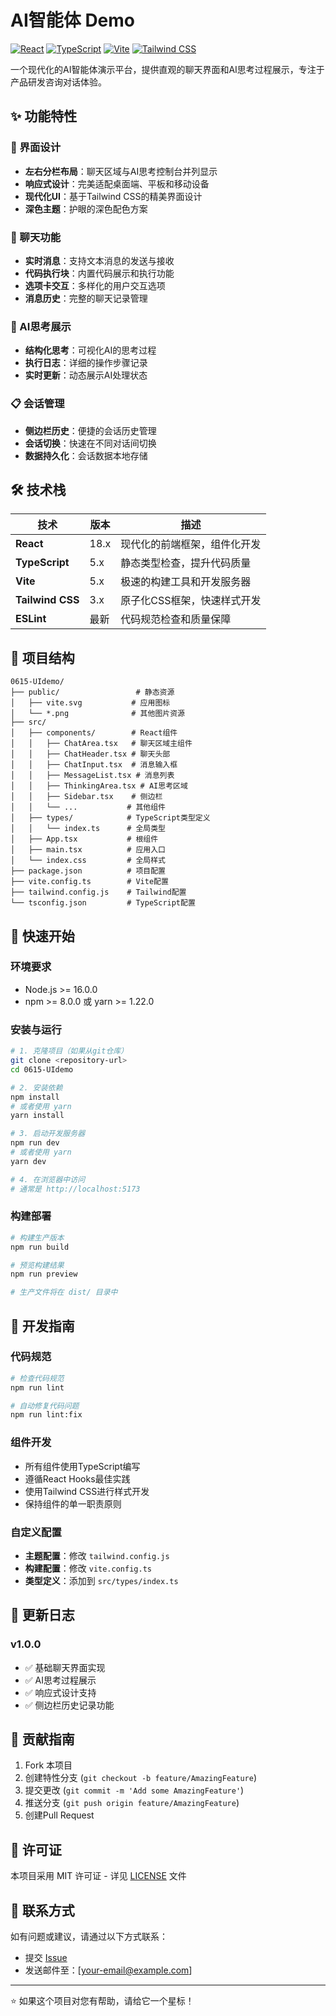 # AI智能体 Demo

[![React](https://img.shields.io/badge/React-18.x-blue.svg)](https://reactjs.org/)
[![TypeScript](https://img.shields.io/badge/TypeScript-5.x-blue.svg)](https://www.typescriptlang.org/)
[![Vite](https://img.shields.io/badge/Vite-5.x-646CFF.svg)](https://vitejs.dev/)
[![Tailwind CSS](https://img.shields.io/badge/Tailwind%20CSS-3.x-38B2AC.svg)](https://tailwindcss.com/)

一个现代化的AI智能体演示平台，提供直观的聊天界面和AI思考过程展示，专注于产品研发咨询对话体验。

## ✨ 功能特性

### 🎨 界面设计
- **左右分栏布局**：聊天区域与AI思考控制台并列显示
- **响应式设计**：完美适配桌面端、平板和移动设备
- **现代化UI**：基于Tailwind CSS的精美界面设计
- **深色主题**：护眼的深色配色方案

### 💬 聊天功能
- **实时消息**：支持文本消息的发送与接收
- **代码执行块**：内置代码展示和执行功能
- **选项卡交互**：多样化的用户交互选项
- **消息历史**：完整的聊天记录管理

### 🧠 AI思考展示
- **结构化思考**：可视化AI的思考过程
- **执行日志**：详细的操作步骤记录
- **实时更新**：动态展示AI处理状态

### 📋 会话管理
- **侧边栏历史**：便捷的会话历史管理
- **会话切换**：快速在不同对话间切换
- **数据持久化**：会话数据本地存储

## 🛠 技术栈

| 技术 | 版本 | 描述 |
|------|------|------|
| **React** | 18.x | 现代化的前端框架，组件化开发 |
| **TypeScript** | 5.x | 静态类型检查，提升代码质量 |
| **Vite** | 5.x | 极速的构建工具和开发服务器 |
| **Tailwind CSS** | 3.x | 原子化CSS框架，快速样式开发 |
| **ESLint** | 最新 | 代码规范检查和质量保障 |

## 📁 项目结构

```
0615-UIdemo/
├── public/                 # 静态资源
│   ├── vite.svg           # 应用图标
│   └── *.png              # 其他图片资源
├── src/
│   ├── components/        # React组件
│   │   ├── ChatArea.tsx   # 聊天区域主组件
│   │   ├── ChatHeader.tsx # 聊天头部
│   │   ├── ChatInput.tsx  # 消息输入框
│   │   ├── MessageList.tsx # 消息列表
│   │   ├── ThinkingArea.tsx # AI思考区域
│   │   ├── Sidebar.tsx    # 侧边栏
│   │   └── ...           # 其他组件
│   ├── types/            # TypeScript类型定义
│   │   └── index.ts      # 全局类型
│   ├── App.tsx           # 根组件
│   ├── main.tsx          # 应用入口
│   └── index.css         # 全局样式
├── package.json          # 项目配置
├── vite.config.ts        # Vite配置
├── tailwind.config.js    # Tailwind配置
└── tsconfig.json         # TypeScript配置
```

## 🚀 快速开始

### 环境要求

- Node.js >= 16.0.0
- npm >= 8.0.0 或 yarn >= 1.22.0

### 安装与运行

```bash
# 1. 克隆项目（如果从git仓库）
git clone <repository-url>
cd 0615-UIdemo

# 2. 安装依赖
npm install
# 或者使用 yarn
yarn install

# 3. 启动开发服务器
npm run dev
# 或者使用 yarn
yarn dev

# 4. 在浏览器中访问
# 通常是 http://localhost:5173
```

### 构建部署

```bash
# 构建生产版本
npm run build

# 预览构建结果
npm run preview

# 生产文件将在 dist/ 目录中
```

## 🔧 开发指南

### 代码规范

```bash
# 检查代码规范
npm run lint

# 自动修复代码问题
npm run lint:fix
```

### 组件开发

- 所有组件使用TypeScript编写
- 遵循React Hooks最佳实践
- 使用Tailwind CSS进行样式开发
- 保持组件的单一职责原则

### 自定义配置

- **主题配置**：修改 `tailwind.config.js`
- **构建配置**：修改 `vite.config.ts`
- **类型定义**：添加到 `src/types/index.ts`

## 📝 更新日志

### v1.0.0
- ✅ 基础聊天界面实现
- ✅ AI思考过程展示
- ✅ 响应式设计支持
- ✅ 侧边栏历史记录功能

## 🤝 贡献指南

1. Fork 本项目
2. 创建特性分支 (`git checkout -b feature/AmazingFeature`)
3. 提交更改 (`git commit -m 'Add some AmazingFeature'`)
4. 推送分支 (`git push origin feature/AmazingFeature`)
5. 创建Pull Request

## 📄 许可证

本项目采用 MIT 许可证 - 详见 [LICENSE](LICENSE) 文件

## 📧 联系方式

如有问题或建议，请通过以下方式联系：

- 提交 [Issue](../../issues)
- 发送邮件至：[your-email@example.com]

---

⭐ 如果这个项目对您有帮助，请给它一个星标！
